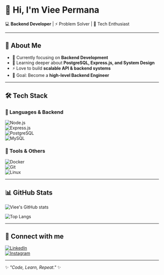 # 👋 Hi, I'm Viee Permana  

💻 **Backend Developer** | ⚡ Problem Solver | 🚀 Tech Enthusiast  

---

## 🚀 About Me  
- 🔭 Currently focusing on **Backend Development**  
- 🌱 Learning deeper about **PostgreSQL, Express.js, and System Design**  
- ⚡ Love to build **scalable API & backend systems**  
- 🎯 Goal: Become a **high-level Backend Engineer**  

---

## 🛠️ Tech Stack  

### 🔹 Languages & Backend  
![Node.js](https://img.shields.io/badge/Node.js-43853D?style=for-the-badge&logo=node.js&logoColor=white)  
![Express.js](https://img.shields.io/badge/Express.js-000000?style=for-the-badge&logo=express&logoColor=white)  
![PostgreSQL](https://img.shields.io/badge/PostgreSQL-316192?style=for-the-badge&logo=postgresql&logoColor=white)  
![MySQL](https://img.shields.io/badge/MySQL-005C84?style=for-the-badge&logo=mysql&logoColor=white)  

### 🔹 Tools & Others  
![Docker](https://img.shields.io/badge/Docker-2496ED?style=for-the-badge&logo=docker&logoColor=white)  
![Git](https://img.shields.io/badge/GIT-E44C30?style=for-the-badge&logo=git&logoColor=white)  
![Linux](https://img.shields.io/badge/Linux-FCC624?style=for-the-badge&logo=linux&logoColor=black)  

---

## 📊 GitHub Stats  
![Viee's GitHub stats](https://github-readme-stats.vercel.app/api?username=Vieeprmna&show_icons=true&theme=tokyonight)  

![Top Langs](https://github-readme-stats.vercel.app/api/top-langs/?username=Vieeprmna&layout=compact&theme=tokyonight)  

---

## 🔗 Connect with me  
[![LinkedIn](https://img.shields.io/badge/LinkedIn-0077B5?style=for-the-badge&logo=linkedin&logoColor=white)](https://www.linkedin.com/in/viee-permana-55577437a/)  
[![Instagram](https://img.shields.io/badge/Instagram-E4405F?style=for-the-badge&logo=instagram&logoColor=white)](https://instagram.com//_callmeviee)  

---
✨ _"Code, Learn, Repeat."_ ✨
